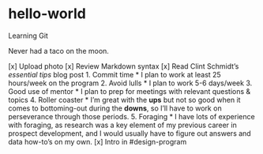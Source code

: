 # hello-world
Learning Git

Never had a taco on the moon.

[x] Upload photo
[x] Review Markdown syntax
[x] Read Clint Schmidt’s *essential tips* blog post
      1. Commit time
      * I plan to work at least 25 hours/week on the program
	2. Avoid lulls
		* I plan to work 5-6 days/week
	3. Good use of mentor
		* I plan to prep for meetings with relevant questions & topics
	4. Roller coaster
		* I’m great with the **ups** but not so good when it comes to bottoming-out during the **downs**, so I’ll have to work on perseverance through those periods.
	5. Foraging
		* I have lots of experience with foraging, as research was a key element of my previous career in prospect development, and I would usually have to figure out answers and data how-to’s on my own.
[x] Intro in #design-program
